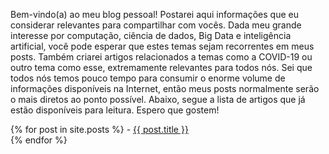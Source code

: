   <html>
<p>Bem-vindo(a) ao meu blog pessoal! Postarei aqui informações que eu considerar relevantes para compartilhar com vocês. Dada meu grande interesse por computação, ciência de dados, Big Data e inteligência artificial, você pode esperar que estes temas sejam recorrentes em meus posts. Também criarei artigos relacionados a temas como a COVID-19 ou outro tema como esse, extremamente relevantes para todos nós. Sei que todos nós temos pouco tempo para consumir o enorme volume de informações disponíveis na Internet, então meus posts normalmente serão o mais diretos ao ponto possível. Abaixo, segue a lista de artigos que já estão disponíveis para leitura. Espero que gostem!</p>
  {% for post in site.posts %}
  - <a href="https://www.henriquearutin.com.br{{ post.url }}">{{ post.title }}</a><br />
  {% endfor %}
 </html>
